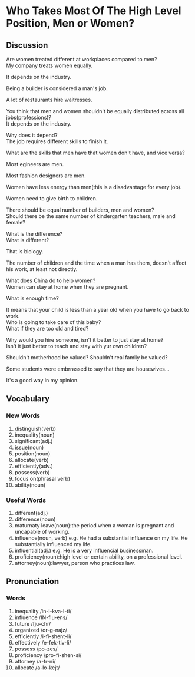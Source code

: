 # Who Takes Most Of The High Level Position, Men or Women?  
## Discussion
Are women treated different at workplaces compared to men?  
My company treats women equally.  

It depends on the industry.  

Being a builder is considered a man's job.  

A lot of restaurants hire waitresses.  

You think that men and women shouldn't be equally distributed across all jobs(professions)?  
It depends on the industry.  

Why does it depend?  
The job requires different skills to finish it.  

What are the skills that men have that women don't have, and vice versa?  

Most egineers are men.  

Most fashion designers are men.  

Women have less energy than men(this is a disadvantage for every job).  

Women need to give birth to children.  

There should be equal number of builders, men and women?  
Should there be the same number of kindergarten teachers, male and female?  

What is the difference?  
What is different?  

That is biology.  

The number of children and the time when a man has them, doesn't affect his work, at least not directly.  

What does China do to help women?  
Women can stay at home when they are pregnant.  

What is enough time?  

It means that your child is less than a year old when you have to go back to work.  
Who is going to take care of this baby?  
What if they are too old and tired?  

Why would you hire someone, isn't it better to just stay at home?  
Isn't it just better to teach and stay with yur own children?  

Shouldn't motherhood be valued? 
Shouldn't real family be valued?  

Some students were embrrassed to say that they are housewives...  

It's a good way in my opinion.  

## Vocabulary
### New Words
1. distinguish(verb)
1. inequality(noun)
1. significant(adj.)
1. issue(noun)
1. position(noun)
1. allocate(verb)
1. efficiently(adv.)
1. possess(verb)
1. focus on(phrasal verb)
1. ability(noun)

### Useful Words
1. different(adj.)
1. difference(noun)
1. maturnaty leave(noun):the period when a woman is pregnant and uncapable of working.
1. influence(noun, verb) e.g. He had a substantial influence on my life. He substantially influenced my life. 
1. influential(adj.) e.g. He is a very influencial businessman.
1. proficiency(noun):high level or certain ability, on a professional level.
1. attorney(noun):lawyer, person who practices law.

## Pronunciation
### Words
1. inequality /in-i-kva-l-ti/
1. influence /IN-flu-ens/
1. future /fju-chr/
1. organized /or-g-najz/
1. efficiently /i-fi-shent-li/
1. effectively /e-fek-tiv-li/
1. possess /po-zes/
1. proficiency /pro-fi-shen-si/
1. attorney /a-tr-ni/
1. allocate /a-lo-kejt/
